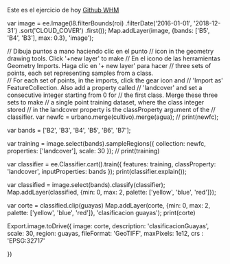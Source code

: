 Este es el ejercicio de hoy [Github WHM](https://code.earthengine.google.com/0f6ce47afcc96cf638ef365f99349861)

var image = ee.Image(l8.filterBounds(roi)
    .filterDate('2016-01-01', '2018-12-31')
    .sort('CLOUD_COVER')
    .first());
Map.addLayer(image, {bands: ['B5', 'B4', 'B3'], max: 0.3}, 'image');

// Dibuja puntos a mano haciendo clic en el punto
// icon in the geometry drawing tools.  Click '+new layer' to make
// En el icono de las herramientas Geometry Imports. Haga clic en '+ new layer' para hacer
// three sets of points, each set representing samples from a class.  
// For each set of points, in the imports, click the gear icon and 
// 'Import as' FeatureCollection.  Also add a property called 
// 'landcover' and set a consecutive integer starting from 0 for 
// the first class.  Merge these three sets to make
// a single point training dataset, where the class integer stored
// in the landcover property is the classProperty argument of the 
// classifier.
var newfc = urbano.merge(cultivo).merge(agua);
// print(newfc);

var bands = ['B2', 'B3', 'B4', 'B5', 'B6', 'B7'];

var training = image.select(bands).sampleRegions({
  collection: newfc, 
  properties: ['landcover'], 
  scale: 30
});
// print(training)

var classifier = ee.Classifier.cart().train({
  features: training, 
  classProperty: 'landcover', 
  inputProperties: bands
});
print(classifier.explain());

var classified = image.select(bands).classify(classifier);
Map.addLayer(classified, {min: 0, max: 2, palette: ['yellow', 'blue', 'red']});

var corte = classified.clip(guayas)
Map.addLayer(corte, {min: 0, max: 2, palette: ['yellow', 'blue', 'red']}, 'clasificacion guayas');
print(corte)

Export.image.toDrive({
  image: corte,
  description: 'clasificacionGuayas',
  scale: 30,
  region: guayas,
  fileFormat: 'GeoTIFF',
  maxPixels: 1e12,
  crs : 'EPSG:32717'
  
})
